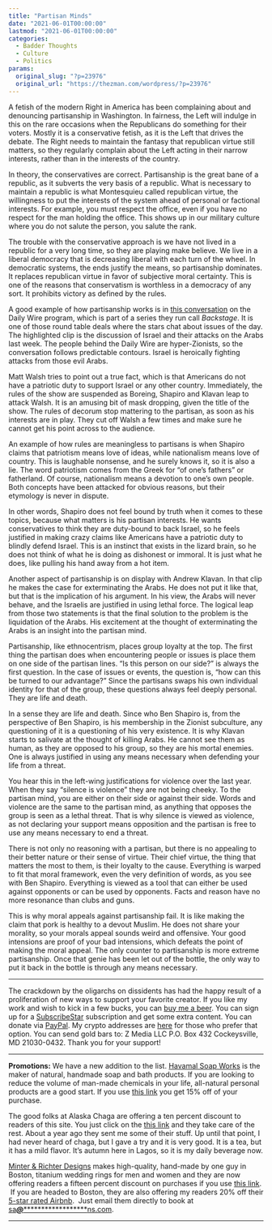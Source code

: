 ```yaml
---
title: "Partisan Minds"
date: "2021-06-01T00:00:00"
lastmod: "2021-06-01T00:00:00"
categories:
  - Badder Thoughts
  - Culture
  - Politics
params:
  original_slug: "?p=23976"
  original_url: "https://thezman.com/wordpress/?p=23976"
---
```


A fetish of the modern Right in America has been complaining about and
denouncing partisanship in Washington. In fairness, the Left will
indulge in this on the rare occasions when the Republicans do something
for their voters. Mostly it is a conservative fetish, as it is the Left
that drives the debate. The Right needs to maintain the fantasy that
republican virtue still matters, so they regularly complain about the
Left acting in their narrow interests, rather than in the interests of
the country.

In theory, the conservatives are correct. Partisanship is the great bane
of a republic, as it subverts the very basis of a republic. What is
necessary to maintain a republic is what Montesquieu called republican
virtue, the willingness to put the interests of the system ahead of
personal or factional interests. For example, you must respect the
office, even if you have no respect for the man holding the office. This
shows up in our military culture where you do not salute the person, you
salute the rank.

The trouble with the conservative approach is we have not lived in a
republic for a very long time, so they are playing make believe. We live
in a liberal democracy that is decreasing liberal with each turn of the
wheel. In democratic systems, the ends justify the means, so
partisanship dominates. It replaces republican virtue in favor of
subjective moral certainty. This is one of the reasons that conservatism
is worthless in a democracy of any sort. It prohibits victory as defined
by the rules.

A good example of how partisanship works is in
<a href="https://www.youtube.com/watch?v=PwgHGRLPZQ4&amp;t=1200s"
rel="noopener" target="_blank">this conversation</a> on the Daily Wire
program, which is part of a series they run call *Backstage*. It is one
of those round table deals where the stars chat about issues of the day.
The highlighted clip is the discussion of Israel and their attacks on
the Arabs last week. The people behind the Daily Wire are
hyper-Zionists, so the conversation follows predictable contours. Israel
is heroically fighting attacks from those evil Arabs.

Matt Walsh tries to point out a true fact, which is that Americans do
not have a patriotic duty to support Israel or any other country.
Immediately, the rules of the show are suspended as Boreing, Shapiro and
Klavan leap to attack Walsh. It is an amusing bit of mask dropping,
given the title of the show. The rules of decorum stop mattering to the
partisan, as soon as his interests are in play. They cut off Walsh a few
times and make sure he cannot get his point across to the audience.

An example of how rules are meaningless to partisans is when Shapiro
claims that patriotism means love of ideas, while nationalism means love
of country. This is laughable nonsense, and he surely knows it, so it is
also a lie. The word patriotism comes from the Greek for “of one’s
fathers” or fatherland. Of course, nationalism means a devotion to one’s
own people. Both concepts have been attacked for obvious reasons, but
their etymology is never in dispute.

In other words, Shapiro does not feel bound by truth when it comes to
these topics, because what matters is his partisan interests. He wants
conservatives to think they are duty-bound to back Israel, so he feels
justified in making crazy claims like Americans have a patriotic duty to
blindly defend Israel. This is an instinct that exists in the lizard
brain, so he does not think of what he is doing as dishonest or immoral.
It is just what he does, like pulling his hand away from a hot item.

Another aspect of partisanship is on display with Andrew Klavan. In that
clip he makes the case for exterminating the Arabs. He does not put it
like that, but that is the implication of his argument. In his view, the
Arabs will never behave, and the Israelis are justified in using lethal
force. The logical leap from those two statements is that the final
solution to the problem is the liquidation of the Arabs. His excitement
at the thought of exterminating the Arabs is an insight into the
partisan mind.

Partisanship, like ethnocentrism, places group loyalty at the top. The
first thing the partisan does when encountering people or issues is
place them on one side of the partisan lines. “Is this person on our
side?” is always the first question. In the case of issues or events,
the question is, “how can this be turned to our advantage?” Since the
partisans swaps his own individual identity for that of the group, these
questions always feel deeply personal. They are life and death.

In a sense they are life and death. Since who Ben Shapiro is, from the
perspective of Ben Shapiro, is his membership in the Zionist subculture,
any questioning of it is a questioning of his very existence. It is why
Klavan starts to salivate at the thought of killing Arabs. He cannot see
them as human, as they are opposed to his group, so they are his mortal
enemies. One is always justified in using any means necessary when
defending your life from a threat.

You hear this in the left-wing justifications for violence over the last
year. When they say “silence is violence” they are not being cheeky. To
the partisan mind, you are either on their side or against their side.
Words and violence are the same to the partisan mind, as anything that
opposes the group is seen as a lethal threat. That is why silence is
viewed as violence, as not declaring your support means opposition and
the partisan is free to use any means necessary to end a threat.

There is not only no reasoning with a partisan, but there is no
appealing to their better nature or their sense of virtue. Their chief
virtue, the thing that matters the most to them, is their loyalty to the
cause. Everything is warped to fit that moral framework, even the very
definition of words, as you see with Ben Shapiro. Everything is viewed
as a tool that can either be used against opponents or can be used by
opponents. Facts and reason have no more resonance than clubs and guns.

This is why moral appeals against partisanship fail. It is like making
the claim that pork is healthy to a devout Muslim. He does not share
your morality, so your morals appeal sounds weird and offensive. Your
good intensions are proof of your bad intensions, which defeats the
point of making the moral appeal. The only counter to partisanship is
more extreme partisanship. Once that genie has been let out of the
bottle, the only way to put it back in the bottle is through any means
necessary.

------------------------------------------------------------------------

The crackdown by the oligarchs on dissidents has had the happy result of
a proliferation of new ways to support your favorite creator. If you
like my work and wish to kick in a few bucks, you can
<a href="https://www.buymeacoffee.com/mujolulu" rel="noopener"
target="_blank">buy me a beer</a>. You can sign up for a
<a href="https://www.subscribestar.com/the-z-blog" rel="noopener"
target="_blank">SubscribeStar</a> subscription and get some extra
content. You can donate via <a
href="https://www.paypal.com/donate/?cmd=_s-xclick&amp;hosted_button_id=UDAS2Q8JYA6CN&amp;source=url"
rel="noopener" target="_blank">PayPal</a>. My crypto addresses are
<a href="https://thezman.com/wordpress/?page_id=22713" rel="noopener"
target="_blank">here</a> for those who prefer that option. You can send
gold bars to: Z Media LLC P.O. Box 432 Cockeysville, MD 21030-0432.
Thank you for your support!

------------------------------------------------------------------------

**Promotions:** We have a new addition to the list.
<a href="https://havamalsoapworks.com/" rel="noopener"
target="_blank">Havamal Soap Works</a> is the maker of natural, handmade
soap and bath products. If you are looking to reduce the volume of
man-made chemicals in your life, all-natural personal products are a
good start. If you use
<a href="https://havamalsoapworks.com/discount/ZMAN" rel="noopener"
target="_blank">this link</a> you get 15% off of your purchase.

The good folks at Alaska Chaga are offering a ten percent discount to
readers of this site. You just click on the
<a href="https://alaskachaga.us/discount/ZMAN" rel="noopener noreferrer"
target="_blank">this link</a> and they take care of the rest. About a
year ago they sent me some of their stuff. Up until that point, I had
never heard of chaga, but I gave a try and it is very good. It is a tea,
but it has a mild flavor. It’s autumn here in Lagos, so it is my daily
beverage now.

<a href="https://www.minterandrichterdesigns.com/"
rel="noreferrer nofollow noopener" target="_blank">Minter &amp; Richter
Designs</a> makes high-quality, hand-made by one guy in Boston, titanium
wedding rings for men and women and they are now offering readers a
fifteen percent discount on purchases if you use
<a href="https://www.minterandrichterdesigns.com/discount/ZMAN"
rel="noreferrer nofollow noopener" target="_blank">this link</a>. 
 <span class="highlight"><span class="colour"><span class="font"><span class="size">If
you are headed to Boston, they are also offering my readers 20% off
their <a
href="https://www.airbnb.com/users/7988017/listings?user_id=7988017&amp;s=3"
rel="noopener noreferrer" target="_blank">5-star rated Airbnb</a>.  Just
email them directly to book at
<a href="mailto:sa***@*********************ns.com"
data-original-string="9bFuzpD4T7FqZILbYtJ5Iw==cb7HdhV84y1ZGz9wzYfCzzQAIoClxwn5HPxi7I2jPBkU0vVgh7Yfz//zd5xn6jfzcIN"><span
class="apbct-email-encoder"
data-original-string="edHHtsr+ehRgDuLSS3dpvQ==cb7JvHFRy++QXmWeqOw7HmhObpUBikE6g9WYD7J6mWiG9Y8BlJ/xLV0KiqIRnSqjnfb"
title="This contact has been encoded by Anti-Spam by CleanTalk. Click to decode. To finish the decoding make sure that JavaScript is enabled in your browser.">sa<span
class="apbct-blur">***</span>@<span
class="apbct-blur">*********************</span>ns.com</span></a>.</span></span></span></span>

------------------------------------------------------------------------
